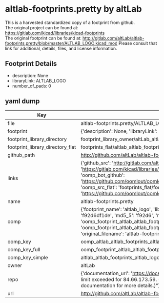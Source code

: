 # altlab-footprints.pretty by altLab  
This is a harvested standardized copy of a footprint from github.  
The original project can be found at:  
https://gitlab.com/kicad/libraries/kicad-footprints  
The original footprint can be found at:
http://gitlab.com/altLab/altlab-footprints.pretty/blob/master/ALTLAB_LOGO.kicad_mod
Please consult that link for additional, details, files, and license information.  
## Footprint Details
* description: None  
* libraryLink: ALTLAB_LOGO  
* number_of_pads: 0  
## yaml dump  
| Key | Value |  
| --- | --- |  
| file | altlab-footprints.pretty/ALTLAB_LOGO.kicad_mod |  
| footprint | {'description': None, 'libraryLink': 'ALTLAB_LOGO', 'number_of_pads': 0} |  
| footprint_library_directory | footprint_library_owner/altLab_altlab-footprints.pretty |  
| footprint_library_directory_flat | footprints_flat/altlab_altlab_footprints_altlab_logo/working |  
| github_path | http://github.com/altLab/altlab-footprints.pretty/blob/master/ALTLAB_LOGO.kicad_mod |  
| links | {'github_src': 'http://gitlab.com/altLab/altlab-footprints.pretty/blob/master/ALTLAB_LOGO.kicad_mod', 'github_src_repo': 'https://gitlab.com/kicad/libraries/kicad-footprints', 'oomp_bot': 'footprints/altlab_altlab_footprints_altlab_logo/working', 'oomp_bot_github': 'https://github.com/oomlout/oomlout_oomp_footprint_bot/tree/main/footprints/altlab_altlab_footprints_altlab_logo/working', 'oomp_src_flat': 'footprints_flat/footprints_flat/altlab_altlab_footprints_altlab_logo/working', 'oomp_src_flat_github': 'https://github.com/oomlout/oomlout_oomp_footprint_src/tree/main/footprints_flat/altlab_altlab_footprints_altlab_logo/working'} |  
| name | altlab-footprints.pretty |  
| oomp | {'footprint_name': 'altlab_logo', 'library_name': 'altlab_footprints', 'md5': 'f92d6df1de03c122093c21e650ccdda1', 'md5_10': 'f92d6df1de', 'md5_5': 'f92d6', 'md5_6': 'f92d6d', 'oomp_key': 'oomp_altlab_altlab_footprints_altlab_logo', 'oomp_key_extra': 'oomp_footprint_altlab_altlab_footprints_altlab_logo', 'oomp_key_full': 'oomp_footprint_altlab_altlab_footprints_altlab_logo_f92d6d', 'oomp_key_simple': 'altlab_altlab_footprints_altlab_logo', 'original_filename': 'altlab-footprints.pretty/ALTLAB_LOGO.kicad_mod', 'owner_name': 'altlab'} |  
| oomp_key | oomp_altlab_altlab_footprints_altlab_logo |  
| oomp_key_full | oomp_footprint_altlab_altlab_footprints_altlab_logo |  
| oomp_key_simple | altlab_altlab_footprints_altlab_logo |  
| owner | altLab |  
| repo | {'documentation_url': 'https://docs.github.com/rest/overview/resources-in-the-rest-api#rate-limiting', 'message': "API rate limit exceeded for 84.66.173.59. (But here's the good news: Authenticated requests get a higher rate limit. Check out the documentation for more details.)"} |  
| url | http://github.com/altLab/altlab-footprints.pretty |  

